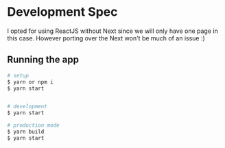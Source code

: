 # Development Spec

I opted for using ReactJS without Next since we will only have one page in this case. However porting over the Next won't be much of an issue :)

## Running the app

```bash
# setup
$ yarn or npm i
$ yarn start


# development
$ yarn start

# production mode
$ yarn build
$ yarn start
```
